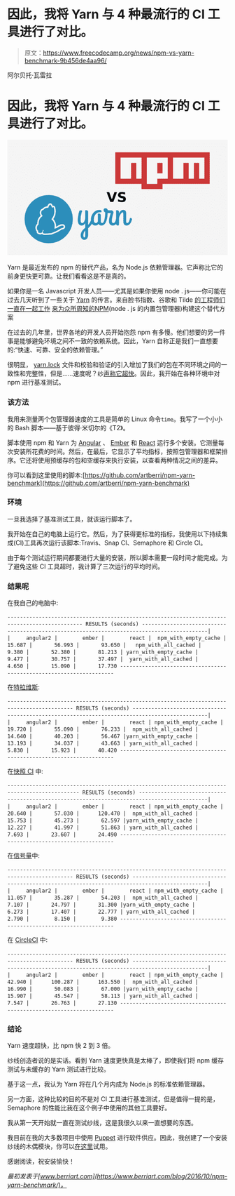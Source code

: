 # 因此，我将 Yarn 与 4 种最流行的 CI 工具进行了对比。

> 原文：<https://www.freecodecamp.org/news/npm-vs-yarn-benchmark-9b456de4aa96/>

阿尔贝托·瓦雷拉

# 因此，我将 Yarn 与 4 种最流行的 CI 工具进行了对比。

![9XYv7D4fyyoS1d8WiKW5aEtSzKBBUmLYqaTT](img/038604b64299a04471411effb83ee2fd.png)

Yarn 是最近发布的 npm 的替代产品，名为 Node.js 依赖管理器。它声称比它的前身更快更可靠。让我们看看这是不是真的。

如果你是一名 Javascript 开发人员——尤其是如果你使用 node . js——你可能在过去几天听到了一些关于 [Yarn](https://yarnpkg.com/) 的传言。来自脸书指数、谷歌和 Tilde [的工程师们一直在一起工作](https://code.facebook.com/posts/1840075619545360) [来为众所周知的](http://yehudakatz.com/2016/10/11/im-excited-to-work-on-yarn-the-new-js-package-manager-2/)[NPM](https://www.npmjs.com/)(node . js 的内置包管理器)构建这个替代方案

在过去的几年里，世界各地的开发人员开始抱怨 npm 有多慢。他们想要的另一件事是能够避免环境之间不一致的依赖系统。因此，Yarn 自称正是我们一直想要的:“快速、可靠、安全的依赖管理。”

很明显， [yarn.lock](https://yarnpkg.com/en/docs/yarn-lock) 文件和校验和验证的引入增加了我们的包在不同环境之间的一致性和完整性，但是……速度呢？纱[声称它超快](https://yarnpkg.com/en/compare)。因此，我开始在各种环境中对 npm 进行基准测试。

### 该方法

我用来测量两个包管理器速度的工具是简单的 Linux 命令`time`。我写了一个小小的 Bash 脚本——基于彼得·米切尔的《T2》。

脚本使用 npm 和 Yarn 为 [Angular](https://angular.io/) 、 [Ember](http://emberjs.com/) 和 [React](https://facebook.github.io/react/) 运行多个安装。它测量每次安装所花费的时间。然后，在最后，它显示了平均指标，按照包管理器和框架排序。它还将使用预缓存的包和空缓存来执行安装，以查看两种情况之间的差异。

你可以看到这里使用的脚本:[https://github.com/artberri/npm-yarn-benchmark](https://github.com/artberri/npm-yarn-benchmark)

### 环境

一旦我选择了基准测试工具，就该运行脚本了。

我开始在自己的电脑上运行它。然后，为了获得更标准的指标，我使用以下持续集成(CI)工具再次运行该脚本:Travis、Snap CI、Semaphore 和 Circle CI。

由于每个测试运行期间都要进行大量的安装，所以脚本需要一段时间才能完成。为了避免这些 CI 工具超时，我计算了三次运行的平均时间。

### 结果呢

在我自己的电脑中:

```
---------------------------------------------------------------------------------------------- RESULTS (seconds) -------------------------------------------------------------------------------------------|                       |     angular2 |        ember |        react |  npm_with_empty_cache |       15.687 |       56.993 |       93.650 |   npm_with_all_cached |        9.380 |       52.380 |       81.213 | yarn_with_empty_cache |        9.477 |       30.757 |       37.497 |  yarn_with_all_cached |        4.650 |       15.090 |       17.730 --------------------------------------------------------------------
```

在[特拉维斯](https://travis-ci.org/artberri/npm-yarn-benchmark):

```
------------------------------------------------------------------------------------------- RESULTS (seconds) ----------------------------------------------------------------------------------------------|                      |     angular2 |        ember |        react | npm_with_empty_cache |       19.720 |       55.090 |       76.233 |  npm_with_all_cached |       14.640 |       40.203 |       56.467 |yarn_with_empty_cache |       13.193 |       34.037 |       43.663 | yarn_with_all_cached |        5.830 |       15.923 |       40.420 --------------------------------------------------------------------
```

在[快照 CI](https://snap-ci.com/artberri/npm-yarn-benchmark/) 中:

```
--------------------------------------------------------------------------------------------- RESULTS (seconds) --------------------------------------------------------------------------------------------|                      |     angular2 |        ember |        react | npm_with_empty_cache |       20.640 |       57.030 |      120.470 |  npm_with_all_cached |       15.753 |       45.273 |       62.597 |yarn_with_empty_cache |       12.227 |       41.997 |       51.863 | yarn_with_all_cached |        7.693 |       23.607 |       24.490 --------------------------------------------------------------------
```

在[信号量](https://semaphoreci.com/artberri/npm-yarn-benchmark/)中:

```
------------------------------------------------------------------------------------------- RESULTS (seconds) ----------------------------------------------------------------------------------------------|                      |     angular2 |        ember |        react | npm_with_empty_cache |       11.057 |       35.287 |       54.203 |  npm_with_all_cached |        7.107 |       24.797 |       31.300 |yarn_with_empty_cache |        6.273 |       17.407 |       22.777 | yarn_with_all_cached |        2.790 |        8.150 |        9.380 --------------------------------------------------------------------
```

在 [CircleCI](https://circleci.com/gh/artberri/npm-yarn-benchmark) 中:

```
------------------------------------------------------------------------------------------- RESULTS (seconds) ----------------------------------------------------------------------------------------------|                      |     angular2 |        ember |        react | npm_with_empty_cache |       42.940 |      100.287 |      163.550 |  npm_with_all_cached |       16.990 |       50.083 |       67.000 |yarn_with_empty_cache |       15.907 |       45.547 |       58.113 | yarn_with_all_cached |        7.547 |       26.763 |       27.130 --------------------------------------------------------------------
```

### 结论

Yarn 速度超快，比 npm 快 2 到 3 倍。

纱线创造者说的是实话。看到 Yarn 速度更快真是太棒了，即使我们将 npm 缓存测试与未缓存的 Yarn 测试进行比较。

基于这一点，我认为 Yarn 将在几个月内成为 Node.js 的标准依赖管理器。

另一方面，这种比较的目的不是对 CI 工具进行基准测试，但是值得一提的是，Semaphore 的性能比我在这个例子中使用的其他工具要好。

我从第一天开始就一直在测试纱线，这是我很久以来一直想要的东西。

我目前在我的大多数项目中使用 [Puppet](https://puppet.com/) 进行软件供应。因此，我创建了一个安装纱线的木偶模块，你可以[在这里](https://forge.puppetlabs.com/artberri/yarn)试用。

感谢阅读，祝安装愉快！

*最初发表于[www.berriart.com](https://www.berriart.com/blog/2016/10/npm-yarn-benchmark/)。*